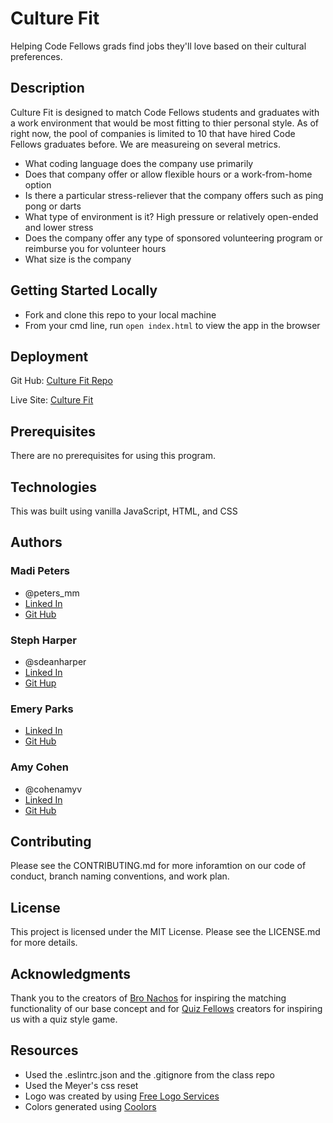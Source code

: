 # Culture Fit
Helping Code Fellows grads find jobs they'll love based on their cultural preferences.

## Description
Culture Fit is designed to match Code Fellows students and graduates with a work environment that would be most fitting to thier personal style. As of right now, the pool of companies is limited to 10 that have hired Code Fellows graduates before.  We are measureing on several metrics.
* What coding language does the company use primarily
* Does that company offer or allow flexible hours or a work-from-home option
* Is there a particular stress-reliever that the company offers such as ping pong or darts
* What type of environment is it? High pressure or relatively open-ended and lower stress
* Does the company offer any type of sponsored volunteering program or reimburse you for volunteer hours
* What size is the company

## Getting Started Locally
* Fork and clone this repo to your local machine
* From your cmd line, run `open index.html` to view the app in the browser

## Deployment
Git Hub: [Culture Fit Repo](https://github.com/EmeryP/culture-fit)

Live Site: [Culture Fit](https://emeryp.github.io/culture-fit/)

## Prerequisites
There are no prerequisites for using this program.

## Technologies
This was built using vanilla JavaScript, HTML, and CSS

## Authors
### Madi Peters
* @peters_mm
* [Linked In](https://www.linkedin.com/in/madeline-peters/)
* [Git Hub](https://github.com/madelinepet)
### Steph Harper
* @sdeanharper
* [Linked In](https://www.linkedin.com/in/sdeanharper)
* [Git Hup](github.com/IndigoShock)
### Emery Parks
* [Linked In](https://www.linkedin.com/in/emeryparks/)
* [Git Hub](https://github.com/EmeryP)
### Amy Cohen
* @cohenamyv
* [Linked In](https://www.linkedin.com/in/amyvcohen/)
* [Git Hub](https://github.com/AmyCohen)

## Contributing
Please see the CONTRIBUTING.md for more inforamtion on our code of conduct, branch naming conventions, and work plan.

## License
This project is licensed under the MIT License. Please see the LICENSE.md for more details.

## Acknowledgments
Thank you to the creators of [Bro Nachos](http://bronacho.com/) for inspiring the matching functionality of our base concept and for [Quiz Fellows](https://ccloops.github.io/quiz-fellows/index.html) creators for inspiring us with a quiz style game.

## Resources
* Used the .eslintrc.json and the .gitignore from the class repo
* Used the Meyer's css reset
* Logo was created by using [Free Logo Services](https://www.freelogoservices.com/step3/parent/8321394?lastsave=2270463892ae1af356236ba73d3a87fc)
* Colors generated using [Coolors](https://coolors.co/cee0dc-757780-1ca3ce-eae7dc-afaab9)
